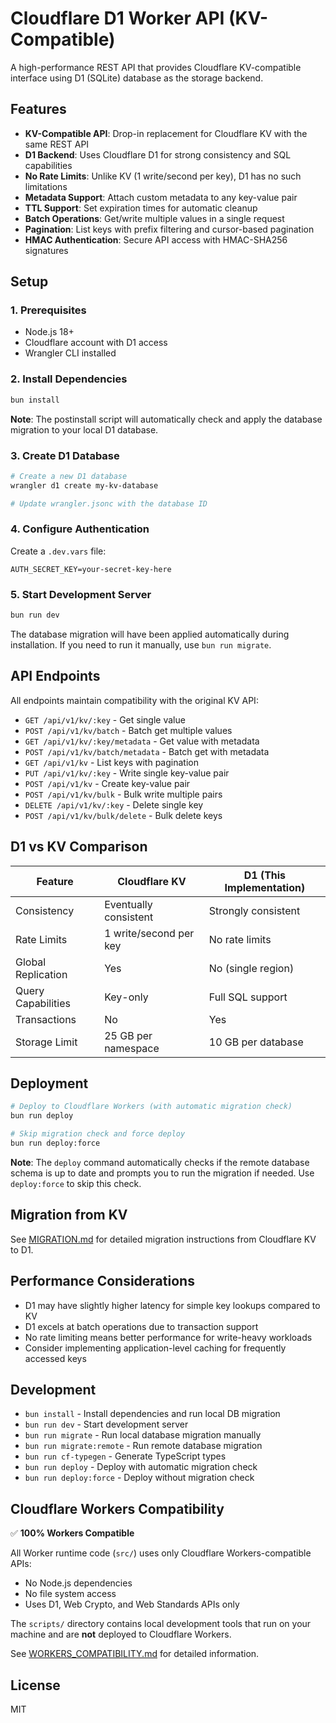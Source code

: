 # Cloudflare D1 Worker API (KV-Compatible)

A high-performance REST API that provides Cloudflare KV-compatible interface using D1 (SQLite) database as the storage backend.

## Features

- **KV-Compatible API**: Drop-in replacement for Cloudflare KV with the same REST API
- **D1 Backend**: Uses Cloudflare D1 for strong consistency and SQL capabilities
- **No Rate Limits**: Unlike KV (1 write/second per key), D1 has no such limitations
- **Metadata Support**: Attach custom metadata to any key-value pair
- **TTL Support**: Set expiration times for automatic cleanup
- **Batch Operations**: Get/write multiple values in a single request
- **Pagination**: List keys with prefix filtering and cursor-based pagination
- **HMAC Authentication**: Secure API access with HMAC-SHA256 signatures

## Setup

### 1. Prerequisites

- Node.js 18+
- Cloudflare account with D1 access
- Wrangler CLI installed

### 2. Install Dependencies

```bash
bun install
```

**Note**: The postinstall script will automatically check and apply the database migration to your local D1 database.

### 3. Create D1 Database

```bash
# Create a new D1 database
wrangler d1 create my-kv-database

# Update wrangler.jsonc with the database ID
```

### 4. Configure Authentication

Create a `.dev.vars` file:

```
AUTH_SECRET_KEY=your-secret-key-here
```

### 5. Start Development Server

```bash
bun run dev
```

The database migration will have been applied automatically during installation. If you need to run it manually, use `bun run migrate`.

## API Endpoints

All endpoints maintain compatibility with the original KV API:

- `GET /api/v1/kv/:key` - Get single value
- `POST /api/v1/kv/batch` - Batch get multiple values
- `GET /api/v1/kv/:key/metadata` - Get value with metadata
- `POST /api/v1/kv/batch/metadata` - Batch get with metadata
- `GET /api/v1/kv` - List keys with pagination
- `PUT /api/v1/kv/:key` - Write single key-value pair
- `POST /api/v1/kv` - Create key-value pair
- `POST /api/v1/kv/bulk` - Bulk write multiple pairs
- `DELETE /api/v1/kv/:key` - Delete single key
- `POST /api/v1/kv/bulk/delete` - Bulk delete keys

## D1 vs KV Comparison

| Feature | Cloudflare KV | D1 (This Implementation) |
|---------|---------------|--------------------------|
| Consistency | Eventually consistent | Strongly consistent |
| Rate Limits | 1 write/second per key | No rate limits |
| Global Replication | Yes | No (single region) |
| Query Capabilities | Key-only | Full SQL support |
| Transactions | No | Yes |
| Storage Limit | 25 GB per namespace | 10 GB per database |

## Deployment

```bash
# Deploy to Cloudflare Workers (with automatic migration check)
bun run deploy

# Skip migration check and force deploy
bun run deploy:force
```

**Note**: The `deploy` command automatically checks if the remote database schema is up to date and prompts you to run the migration if needed. Use `deploy:force` to skip this check.

## Migration from KV

See [MIGRATION.md](MIGRATION.md) for detailed migration instructions from Cloudflare KV to D1.

## Performance Considerations

- D1 may have slightly higher latency for simple key lookups compared to KV
- D1 excels at batch operations due to transaction support
- No rate limiting means better performance for write-heavy workloads
- Consider implementing application-level caching for frequently accessed keys

## Development

- `bun install` - Install dependencies and run local DB migration
- `bun run dev` - Start development server
- `bun run migrate` - Run local database migration manually
- `bun run migrate:remote` - Run remote database migration
- `bun run cf-typegen` - Generate TypeScript types
- `bun run deploy` - Deploy with automatic migration check
- `bun run deploy:force` - Deploy without migration check

## Cloudflare Workers Compatibility

✅ **100% Workers Compatible**

All Worker runtime code (`src/`) uses only Cloudflare Workers-compatible APIs:
- No Node.js dependencies
- No file system access
- Uses D1, Web Crypto, and Web Standards APIs only

The `scripts/` directory contains local development tools that run on your machine and are **not** deployed to Cloudflare Workers.

See [WORKERS_COMPATIBILITY.md](WORKERS_COMPATIBILITY.md) for detailed information.

## License

MIT
